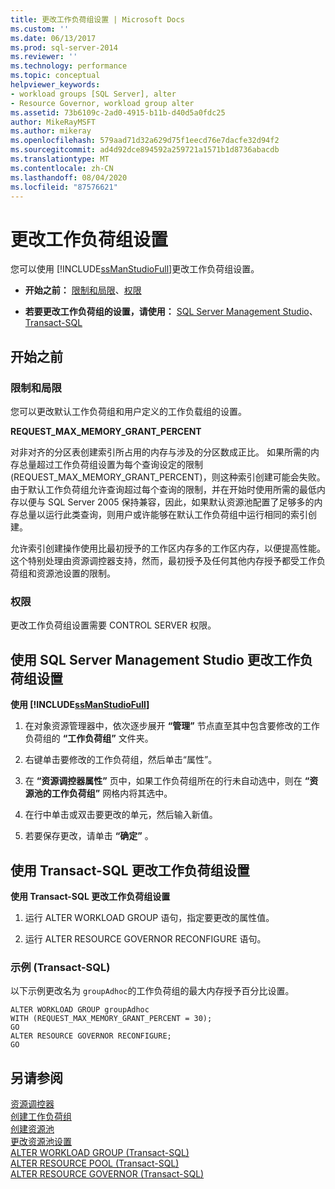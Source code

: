 ```yaml
---
title: 更改工作负荷组设置 | Microsoft Docs
ms.custom: ''
ms.date: 06/13/2017
ms.prod: sql-server-2014
ms.reviewer: ''
ms.technology: performance
ms.topic: conceptual
helpviewer_keywords:
- workload groups [SQL Server], alter
- Resource Governor, workload group alter
ms.assetid: 73b6109c-2ad0-4915-b11b-d40d5a0fdc25
author: MikeRayMSFT
ms.author: mikeray
ms.openlocfilehash: 579aad71d32a629d75f1eecd76e7dacfe32d94f2
ms.sourcegitcommit: ad4d92dce894592a259721a1571b1d8736abacdb
ms.translationtype: MT
ms.contentlocale: zh-CN
ms.lasthandoff: 08/04/2020
ms.locfileid: "87576621"
---
```

# <a name="change-workload-group-settings"></a>更改工作负荷组设置
  您可以使用 [!INCLUDE[ssManStudioFull](../../includes/ssmanstudiofull-md.md)]更改工作负荷组设置。  
  
-   **开始之前：** [限制和局限](#LimitationsRestrictions)、[权限](#Permissions)  
  
-   **若要更改工作负荷组的设置，请使用：** [SQL Server Management Studio](#ChgWGProp)、[Transact-SQL](#ChgWGTSQL)  
  
## <a name="before-you-begin"></a>开始之前  
  
###  <a name="limitations-and-restrictions"></a><a name="LimitationsRestrictions"></a> 限制和局限  
 您可以更改默认工作负荷组和用户定义的工作负载组的设置。  
  
 **REQUEST_MAX_MEMORY_GRANT_PERCENT**  
  
 对非对齐的分区表创建索引所占用的内存与涉及的分区数成正比。 如果所需的内存总量超过工作负荷组设置为每个查询设定的限制 (REQUEST_MAX_MEMORY_GRANT_PERCENT)，则这种索引创建可能会失败。 由于默认工作负荷组允许查询超过每个查询的限制，并在开始时使用所需的最低内存以便与 SQL Server 2005 保持兼容，因此，如果默认资源池配置了足够多的内存总量以运行此类查询，则用户或许能够在默认工作负荷组中运行相同的索引创建。  
  
 允许索引创建操作使用比最初授予的工作区内存多的工作区内存，以便提高性能。 这个特别处理由资源调控器支持，然而，最初授予及任何其他内存授予都受工作负荷组和资源池设置的限制。  
  
###  <a name="permissions"></a><a name="Permissions"></a> 权限  
 更改工作负荷组设置需要 CONTROL SERVER 权限。  
  
##  <a name="change-workload-group-settings-using-sql-server-management-studio"></a><a name="ChgWGProp"></a> 使用 SQL Server Management Studio 更改工作负荷组设置  
 **使用 [!INCLUDE[ssManStudioFull](../../includes/ssmanstudiofull-md.md)]**  
  
1.  在对象资源管理器中，依次逐步展开 **“管理”** 节点直至其中包含要修改的工作负荷组的 **“工作负荷组”** 文件夹。  
  
2.  右键单击要修改的工作负荷组，然后单击“属性”。  
  
3.  在 **“资源调控器属性”** 页中，如果工作负荷组所在的行未自动选中，则在 **“资源池的工作负荷组”** 网格内将其选中。  
  
4.  在行中单击或双击要更改的单元，然后输入新值。  
  
5.  若要保存更改，请单击 **“确定”** 。  
  
##  <a name="change-workload-group-settings-using-transact-sql"></a><a name="ChgWGTSQL"></a> 使用 Transact-SQL 更改工作负荷组设置  
 **使用 Transact-SQL 更改工作负荷组设置**  
  
1.  运行 ALTER WORKLOAD GROUP 语句，指定要更改的属性值。  
  
2.  运行 ALTER RESOURCE GOVERNOR RECONFIGURE 语句。  
  
### <a name="example-transact-sql"></a>示例 (Transact-SQL)  
 以下示例更改名为 `groupAdhoc`的工作负荷组的最大内存授予百分比设置。  
  
```  
ALTER WORKLOAD GROUP groupAdhoc  
WITH (REQUEST_MAX_MEMORY_GRANT_PERCENT = 30);  
GO  
ALTER RESOURCE GOVERNOR RECONFIGURE;  
GO  
```  
  
## <a name="see-also"></a>另请参阅  
 [资源调控器](resource-governor.md)   
 [创建工作负荷组](create-a-workload-group.md)   
 [创建资源池](create-a-resource-pool.md)   
 [更改资源池设置](change-resource-pool-settings.md)   
 [ALTER WORKLOAD GROUP (Transact-SQL)](/sql/t-sql/statements/alter-workload-group-transact-sql)   
 [ALTER RESOURCE POOL (Transact-SQL)](/sql/t-sql/statements/alter-resource-pool-transact-sql)   
 [ALTER RESOURCE GOVERNOR (Transact-SQL)](/sql/t-sql/statements/alter-resource-governor-transact-sql)  
  
  
